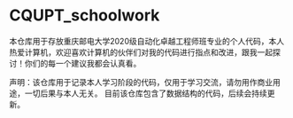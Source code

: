 # CQUPT_schoolwork
本仓库用于存放重庆邮电大学2020级自动化卓越工程师班专业的个人代码，本人热爱计算机，欢迎喜欢计算机的伙伴们对我的代码进行指点和改进，跟我一起探讨！你们的每一个建议我都会认真看。

声明：该仓库用于记录本人学习阶段的代码，仅用于学习交流，请勿用作商业用途，一切后果与本人无关。
目前该仓库包含了数据结构的代码，后续会持续更新。
